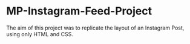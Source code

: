 # MP-Instagram-Feed-Project

The aim of this project was to replicate the layout of an Instagram Post, using only HTML and CSS. 
